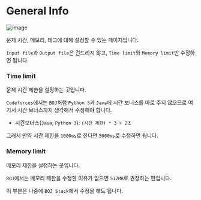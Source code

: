 # General Info

![image](https://user-images.githubusercontent.com/79046106/191771518-a9421630-c683-4079-99e4-3e43068480fc.png)

문제 시간, 메모리, 태그에 대해 설정할 수 있는 페이지입니다.

```Input file```과 ```Output file```은 건드리지 않고, ```Time limit```와 ```Memory limit```만 수정하면 됩니다.

### Time limit
문제 시간 제한을 설정하는 곳입니다.

```Codeforces```에서는 ```BOJ```처럼 ```Python 3```과 ```Java```에 시간 보너스를 따로 주지 않으므로 여기서 시간 보너스까지 생각해서 수정해야 합니다.

- 시간보너스(```Java```, ```Python 3```): ```(시간 제한) * 3 + 2초```

그래서 만약 시간 제한을 ```1000ms```로 한다면 ```5000ms```로 수정하면 됩니다.


### Memory limit
메모리 제한을 설정하는 곳입니다.

```BOJ```에서는 메모리 제한을 수정할 이유가 없으면 ```512MB```로 권장하는 편입니다.

이 부분은 나중에 ```BOJ Stack```에서 수정을 해도 됩니다.
